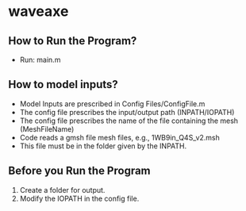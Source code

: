 # waveaxe

## How to Run the Program?
-	Run: main.m

## How to model inputs?
   * Model Inputs are prescribed in Config Files/ConfigFile.m
   * The config file prescribes the input/output path (INPATH/IOPATH)
   * The config file prescribes the name of the file containing the mesh (MeshFileName) 
   * Code reads a gmsh file mesh files, e.g., 1WB9in_Q4S_v2.msh
   * This file must be in the folder given by the INPATH.

## Before you Run the Program
1.	Create a folder for output.
2.	Modify the IOPATH in the config file.